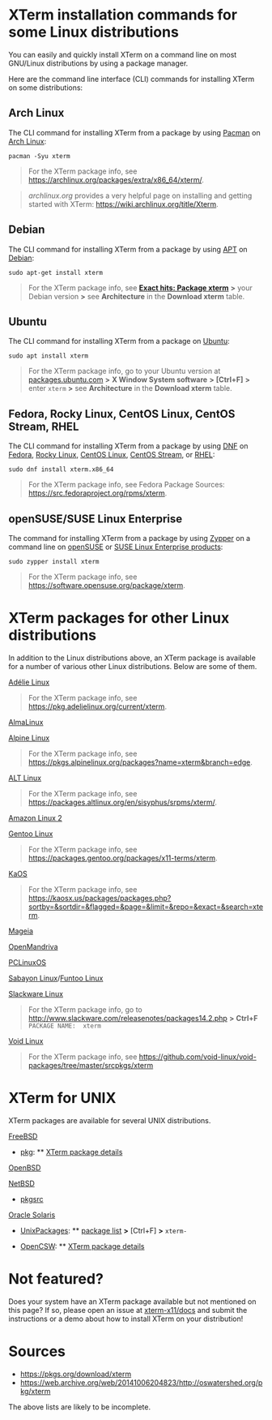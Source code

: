 <!-- 
// top menu
// 'Install'
// _'Package' = this page
// _'Source file'
-->
 
# XTerm installation commands for some Linux distributions

You can easily and quickly install XTerm on a command line on most GNU/Linux distributions by using a package manager.

Here are the command line interface (CLI) commands for installing XTerm on some distributions:

## Arch Linux

The CLI command for installing XTerm from a package by using [Pacman](https://wiki.archlinux.org/title/Pacman) on [Arch Linux](https://archlinux.org/):

`pacman -Syu xterm`

<!-- source: https://bbs.archlinux.org/viewtopic.php?id=242823 -->

> For the XTerm package info, see https://archlinux.org/packages/extra/x86_64/xterm/.

> *archlinux.org* provides a very helpful page on installing and getting started with XTerm: https://wiki.archlinux.org/title/Xterm.

## Debian

The CLI command for installing XTerm from a package by using [APT](https://packages.debian.org/sid/apt) on [Debian](https://www.debian.org/):

`sudo apt-get install xterm`

> For the XTerm package info, see [**Exact hits: Package xterm**](https://packages.debian.org/search?searchon=names&keywords=xterm) **>** your Debian version **>** see **Architecture** in the **Download xterm** table.

<!-- https://www.debian.org/releases/ -->

## Ubuntu

The CLI command for installing XTerm from a package on [Ubuntu](https://ubuntu.com/server/docs/package-management/):

`sudo apt install xterm`

> For the XTerm package info, go to your Ubuntu version at [packages.ubuntu.com](https://packages.ubuntu.com/) **>** **X Window System software** **>** **[Ctrl+F]** **>** enter `xterm` **>** see **Architecture** in the **Download xterm** table.

<!--
//https://packages.ubuntu.com/search?keywords=xterm
//https://packages.ubuntu.com/search?arch=i386&keywords=xterm

//* link:https://linuxmint.com/[Linux Mint]: ??? `sudo apt install xterm`
-->

## Fedora, Rocky Linux, CentOS Linux, CentOS Stream, RHEL

The CLI command for installing XTerm from a package by using [DNF](https://docs.fedoraproject.org/en-US/fedora/rawhide/system-administrators-guide/package-management/DNF/) on [Fedora](https://getfedora.org/), [Rocky Linux](https://rockylinux.org/), [CentOS Linux](https://www.centos.org/centos-linux/), [CentOS Stream](https://www.centos.org/centos-stream/), or [RHEL](https://www.redhat.com/en/technologies/linux-platforms/enterprise-linux):

`sudo dnf install xterm.x86_64`

> For the XTerm package info, see Fedora Package Sources: https://src.fedoraproject.org/rpms/xterm.

## openSUSE/SUSE Linux Enterprise

The command for installing XTerm from a package by using [Zypper](https://doc.opensuse.org/documentation/leap/reference/html/book-reference/cha-sw-cl.html#sec-zypper) on a command line on [openSUSE](https://www.opensuse.org/) or [SUSE Linux Enterprise products](https://www.suse.com/products/):

`sudo zypper install xterm`

> For the XTerm package info, see https://software.opensuse.org/package/xterm.

<!--
// https://forums.opensuse.org/showthread.php/572947-Docs-related-request-about-installing-XTerm-on-openSUSE-and-SUSE-Linux-Enterprise?p=3144613#post3144613
// Another page on XTerm: https://en.opensuse.org/Xterm.
// https://en.opensuse.org/images/1/17/Zypper-cheat-sheet-1.pdf
// Note to Max re https://en.opensuse.org/Xterm: (invisible-island.net links are broken and man page is off another website) updated in 2015, it's a wiki, so Max can update when he finds time.
//FYI potential sources of confusion: https://packagehub.suse.com/search/?q=xterm
-->

# XTerm packages for other Linux distributions

In addition to the Linux distributions above, an XTerm package is available for a number of various other Linux distributions. Below are some of them.

[Adélie Linux](https://www.adelielinux.org/)
> For the XTerm package info, see https://pkg.adelielinux.org/current/xterm.

[AlmaLinux](https://almalinux.org/)

[Alpine Linux](https://www.alpinelinux.org/)
> For the XTerm package info, see https://pkgs.alpinelinux.org/packages?name=xterm&branch=edge.

[ALT Linux](https://en.altlinux.org/)
> For the XTerm package info, see https://packages.altlinux.org/en/sisyphus/srpms/xterm/.

[Amazon Linux 2](https://aws.amazon.com/amazon-linux-2/)

[Gentoo Linux](https://www.gentoo.org/)
> For the XTerm package info, see https://packages.gentoo.org/packages/x11-terms/xterm.

[KaOS](https://kaosx.us/)
> For the XTerm package info, see https://kaosx.us/packages/packages.php?sortby=&sortdir=&flagged=&page=&limit=&repo=&exact=&search=xterm.

[Mageia](https://www.mageia.org/en/)

[OpenMandriva](https://www.openmandriva.org/)

[PCLinuxOS](https://www.pclinuxos.com/)

[Sabayon Linux](https://www.sabayon.org/)/[Funtoo Linux](https://www.funtoo.org)

[Slackware Linux](http://www.slackware.com/)
> For the XTerm package info, go to http://www.slackware.com/releasenotes/packages14.2.php **>** **Ctrl+F** `PACKAGE NAME:  xterm`
 
[Void Linux](https://voidlinux.org/)
> For the XTerm package info, see https://github.com/void-linux/void-packages/tree/master/srcpkgs/xterm

# XTerm for UNIX

XTerm packages are available for several UNIX distributions.

[FreeBSD](https://www.freebsd.org/)

* [pkg](https://github.com/freebsd/pkg):
** [XTerm package details](https://cgit.freebsd.org/ports/tree/x11/xterm)
<!--
as of 20220114, the package name is `xterm-370` 'Terminal emulator for the X Window System'
[XTerm package description](https://cgit.freebsd.org/ports/plain/x11/xterm/pkg-descr?revision=HEAD)
Maintained by: ehaupt@FreeBSD.org
"Package names include the version number" source: https://docs.freebsd.org/en/books/handbook/ports/#ports-finding-applications
-->

[OpenBSD](https://www.openbsd.org/)
<!--
FAQ - Package Management https://www.openbsd.org/faq/faq15.html
the xterm package is there because its manpage is published https://man.openbsd.org/xterm
the footer of the manpage contains '2021-09-21  Patch #369'
didn't find an `xterm` package in https://cdn.openbsd.org/pub/OpenBSD/7.0/
neither in https://cdn.openbsd.org/pub/OpenBSD/7.0/packages-stable/
neigher in https://cdn.openbsd.org/pub/OpenBSD/7.0/packages/
-->

[NetBSD](https://netbsd.org/)

* [pkgsrc](http://www.pkgsrc.org/)

<!--
"WARNING: The website does not contain easily findable info about the xterm package, so I need to check it with them if they have an xterm package (maybe email them)!

pkgsrc is a framework for managing third-party software on UNIX-like systems, currently containing over 17,900 packages. It is the default package manager of NetBSD and SmartOS, and can be used to enable freely available software to be built easily on a large number of other UNIX-like platforms. The binary packages that are produced by pkgsrc can be used without having to compile anything from source. It can be easily used to complement the software on an existing system.
NetBSD already contains the necessary tools for using pkgsrc; on other platforms you need to bootstrap pkgsrc to get the package management tools installed."
-->

[Oracle Solaris](https://www.oracle.com/solaris/)

* [UnixPackages](https://unixpackages.com/):
** [package list](https://unixpackages.com/packages/package-list/) **>** [Ctrl+F] **>** `xterm-`

* [OpenCSW](https://www.opencsw.org/):
** [XTerm package details](https://www.opencsw.org/packages/CSWxterm/)

<!--
https://unixpackages.com/[UnixPackages]
UNIX packages
Open Source applications for Sun Solaris
Solaris applications & packages
Downloads for over 33,700 open source packages for Solaris 2.5 thru Solaris 11
-->

<!--
OpenCSW (pronounced open-cashew /ˈkæʃuː/) is an easy to use open source software distribution installable on top of Solaris and Solaris-based systems. OpenCSW is a community project dedicated to working closely with upstream projects to improve portability of open source software.
OpenCSW Solaris packages are provided in the OS-native SVR4 format.  We publish both binary packages and source package definitions, making it possible for others to build on top of OpenCSW’s work.
-->

# Not featured?

Does your system have an XTerm package available but not mentioned on this page? If so, please open an issue at [xterm-x11/docs](https://github.com/xterm-x11/docs/issues) and submit the instructions or a demo about how to install XTerm on your distribution!

# Sources

* https://pkgs.org/download/xterm
* https://web.archive.org/web/20141006204823/http://oswatershed.org/pkg/xterm

The above lists are likely to be incomplete.
